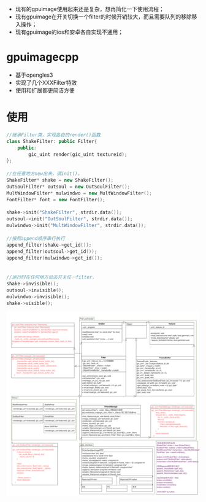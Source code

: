 

* 现有的gpuimage使用起来还是复杂，想再简化一下使用流程；
* 现有gpuimage在开关切换一个filter的时候开销较大，而且需要队列的移除移入操作；
* 现有gpuimage的ios和安卓各自实现不通用；

# gpuimagecpp

* 基于opengles3 
* 实现了几个XXXFilter特效
* 使用和扩展都更简洁方便

# 使用
```c++
//继承Filter类，实现各自的render()函数
class ShakeFilter: public Filter{
    public:
        gic_uint render(gic_uint textureid);
};

//在任意地方new出来，调init()。
ShakeFilter* shake = new ShakeFilter();
OutSoulFilter* outsoul = new OutSoulFilter();
MultWindowFilter* mulwindwo = new MultWindowFilter();
FontFilter* font = new FontFilter();

shake->init("ShakeFilter", strdir.data());
outsoul->init("OutSoulFilter", strdir.data());
mulwindwo->init("MultWindowFilter", strdir.data());
        
//按照append顺序串行执行
append_filter(shake->get_id());
append_filter(outsoul->get_id());
append_filter(mulwindwo->get_id());


//运行时在任何地方动态开关任一filter.
shake->invisible();
outsoul->invisible();
mulwindwo->invisible();
shake->visible();
```


![image](https://github.com/xx8086/gpuimagecpp/blob/master/uml_gpuimagecpp_frame.jpg)
